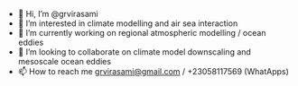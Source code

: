 - 👋 Hi, I’m @grvirasami
- 👀 I’m interested in climate modelling and air sea interaction
- 🌱 I’m currently working on regional atmospheric modelling / ocean eddies
- 💞️ I’m looking to collaborate on climate model downscaling and mesoscale ocean eddies
- 📫 How to reach me grvirasami@gmail.com / +23058117569 (WhatApps)

<!---
grvirasami/grvirasami is a ✨ special ✨ repository because its `README.md` (this file) appears on your GitHub profile.
You can click the Preview link to take a look at your changes.
--->
